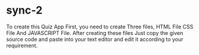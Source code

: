 # sync-2
To create this Quiz App  First, you need to create Three files, HTML File CSS File And JAVASCRIPT File. After creating these files Just copy the given source code and paste into your text editor and edit it according to your requirement. 
